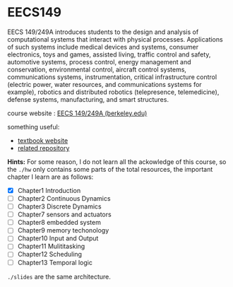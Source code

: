 # EECS149

EECS 149/249A introduces students to the design and analysis of computational systems that interact with physical processes. Applications of such systems include medical devices and systems, consumer electronics, toys and games, assisted living, traffic control and safety, automotive systems, process control, energy management and conservation, environmental control, aircraft control systems, communications systems, instrumentation, critical infrastructure control (electric power, water resources, and communications systems for example), robotics and distributed robotics (telepresence, telemedicine), defense systems, manufacturing, and smart structures. 

course website : [EECS 149/249A (berkeley.edu)](https://bcourses.berkeley.edu/courses/1454183) 

something useful:

- [textbook website](https://ptolemy.berkeley.edu/books/leeseshia/)
- [related repository](https://github.com/Toad2186/eecs149)

**Hints:** For some reason, I do not learn all the ackowledge of this course, so the `./hw` only contains some parts of the total resources, the important chapter I learn are as follows:

- [x] Chapter1 Introduction
- [ ] Chapter2 Continuous Dynamics
- [ ] Chapter3 Discrete Dynamics
- [ ] Chapter7 sensors and actuators
- [ ] Chapter8 embedded system
- [ ] Chapter9 memory techonology
- [ ] Chapter10 Input and Output
- [ ] Chapter11 Mulititasking
- [ ] Chapter12 Scheduling
- [ ] Chapter13 Temporal logic

`./slides` are the same architecture.